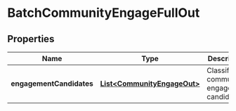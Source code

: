 

# BatchCommunityEngageFullOut


## Properties

| Name | Type | Description | Notes |
|------------ | ------------- | ------------- | -------------|
|**engagementCandidates** | [**List&lt;CommunityEngageOut&gt;**](CommunityEngageOut.md) | Classified community engagement candidates |  [optional] |



